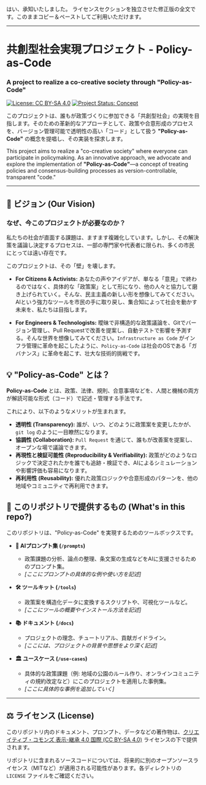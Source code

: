 はい、承知いたしました。
ライセンスセクションを独立させた修正版の全文です。このままコピー＆ペーストしてご利用いただけます。

---

# 共創型社会実現プロジェクト - Policy-as-Code
### A project to realize a co-creative society through "Policy-as-Code"

[![License: CC BY-SA 4.0](https://licensebuttons.net/l/by-sa/4.0/88x31.png)](https://creativecommons.org/licenses/by-sa/4.0/)
[![Project Status: Concept](https://img.shields.io/badge/status-concept-blue.svg)](https://github.com/torisan_unya/policy-as-code)

このプロジェクトは、誰もが政策づくりに参加できる「共創型社会」の実現を目指します。そのための革新的なアプローチとして、政策や合意形成のプロセスを、バージョン管理可能で透明性の高い「コード」として扱う **"Policy-as-Code"** の概念を提唱し、その実装を探求します。

This project aims to realize a "co-creative society" where everyone can participate in policymaking. As an innovative approach, we advocate and explore the implementation of **"Policy-as-Code"**—a concept of treating policies and consensus-building processes as version-controllable, transparent "code."

---

## 📜 ビジョン (Our Vision)

### なぜ、今このプロジェクトが必要なのか？

私たちの社会が直面する課題は、ますます複雑化しています。しかし、その解決策を議論し決定するプロセスは、一部の専門家や代表者に限られ、多くの市民にとっては遠い存在です。

このプロジェクトは、その「壁」を壊します。

*   **For Citizens & Activists:**
    あなたの声やアイデアが、単なる「意見」で終わるのではなく、具体的な「政策案」として形になり、他の人々と協力して磨き上げられていく。そんな、民主主義の新しい形を想像してみてください。AIという強力なツールを市民の手に取り戻し、集合知によって社会を動かす未来を、私たちは目指します。

*   **For Engineers & Technologists:**
    曖昧で非構造的な政策議論を、Gitでバージョン管理し、Pull Requestで改善を提案し、自動テストで影響を予測する。そんな世界を想像してみてください。`Infrastructure as Code` がインフラ管理に革命を起こしたように、`Policy-as-Code` は社会のOSである「ガバナンス」に革命を起こす、壮大な技術的挑戦です。

## 💡 "Policy-as-Code" とは？

**Policy-as-Code** とは、政策、法律、規則、合意事項などを、人間と機械の両方が解読可能な形式（コード）で記述・管理する手法です。

これにより、以下のようなメリットが生まれます。

*   **透明性 (Transparency):** 誰が、いつ、どのように政策案を変更したかが、`git log` のように一目瞭然になります。
*   **協調性 (Collaboration):** `Pull Request` を通じて、誰もが改善案を提案し、オープンな場で議論できます。
*   **再現性と検証可能性 (Reproducibility & Verifiability):** 政策がどのようなロジックで決定されたかを誰でも追跡・検証でき、AIによるシミュレーションや影響評価も容易になります。
*   **再利用性 (Reusability):** 優れた政策ロジックや合意形成のパターンを、他の地域やコミュニティで再利用できます。

## 🚀 このリポジトリで提供するもの (What's in this repo?)

このリポジトリは、"Policy-as-Code" を実現するためのツールボックスです。

*   **🤖 AIプロンプト集 (`/prompts`)**
    *   政策課題の分析、論点の整理、条文案の生成などをAIに支援させるためのプロンプト集。
    *   *[ここにプロンプトの具体的な例や使い方を記述]*

*   **🛠 ツールキット (`/tools`)**
    *   政策案を構造化データに変換するスクリプトや、可視化ツールなど。
    *   *[ここにツールの概要やインストール方法を記述]*

*   **📚 ドキュメント (`/docs`)**
    *   プロジェクトの理念、チュートリアル、貢献ガイドライン。
    *   *[ここには、プロジェクトの背景や思想をより深く記述]*

*   **🏛️ ユースケース (`/use-cases`)**
    *   具体的な政策課題（例: 地域の公園のルール作り、オンラインコミュニティの規約改定など）にこのプロジェクトを適用した事例集。
    *   *[ここに具体的な事例を追加していく]*

---

## ⚖️ ライセンス (License)

このリポジトリ内のドキュメント、プロンプト、データなどの著作物は、[クリエイティブ・コモンズ 表示-継承 4.0 国際 (CC BY-SA 4.0)](https://creativecommons.org/licenses/by-sa/4.0/deed.ja) ライセンスの下で提供されます。

リポジトリに含まれるソースコードについては、将来的に別のオープンソースライセンス（MITなど）が適用される可能性があります。各ディレクトリの `LICENSE` ファイルをご確認ください。

